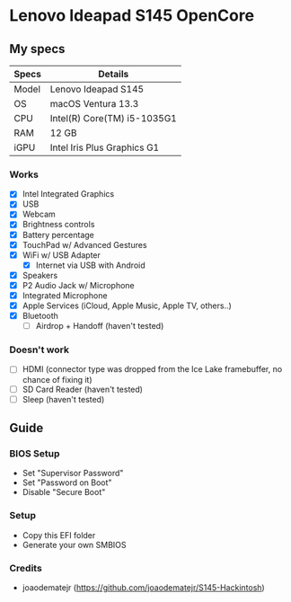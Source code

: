 # Lenovo Ideapad S145 OpenCore

## My specs

| Specs | Details |
|------------|-------------------------------|
| Model | Lenovo Ideapad S145 |
| OS | macOS Ventura 13.3 |
| CPU | Intel(R) Core(TM) i5-1035G1 |
| RAM | 12 GB |
| iGPU | Intel Iris Plus Graphics G1 |

### Works

- [x] Intel Integrated Graphics
- [x] USB
- [x] Webcam
- [x] Brightness controls
- [x] Battery percentage
- [x] TouchPad w/ Advanced Gestures
- [x] WiFi w/ USB Adapter
  - [x] Internet via USB with Android
- [x] Speakers
- [x] P2 Audio Jack w/ Microphone
- [x] Integrated Microphone
- [x] Apple Services (iCloud, Apple Music, Apple TV, others..)
- [x] Bluetooth
  - [ ] Airdrop + Handoff (haven't tested)

### Doesn't work

- [ ] HDMI (connector type was dropped from the Ice Lake framebuffer, no chance of fixing it)
- [ ] SD Card Reader (haven't tested)
- [ ] Sleep (haven't tested)

## Guide

### BIOS Setup

- Set "Supervisor Password"
- Set "Password on Boot"
- Disable "Secure Boot"

### Setup

- Copy this EFI folder
- Generate your own SMBIOS

### Credits

- joaodematejr (https://github.com/joaodematejr/S145-Hackintosh)
